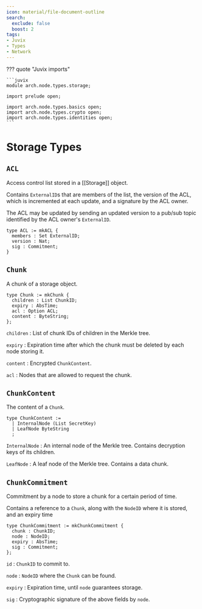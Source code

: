 ```yaml
---
icon: material/file-document-outline
search:
  exclude: false
  boost: 2
tags:
- Juvix
- Types
- Network
---
```


??? quote "Juvix imports"

    ```juvix
    module arch.node.types.storage;

    import prelude open;
    
    import arch.node.types.basics open;
    import arch.node.types.crypto open;
    import arch.node.types.identities open;
    ```

# Storage Types

## `ACL`

Access control list stored in a [[Storage]] object.

Contains `ExternalID`s that are members of the list,
the version of the ACL, which is incremented at each update,
and a signature by the ACL owner.

The ACL may be updated by sending an updated version
to a pub/sub topic identified by the ACL owner's `ExternalID`.


```juvix
type ACL := mkACL {
  members : Set ExternalID;
  version : Nat;
  sig : Commitment;
}
```

## `Chunk`

A chunk of a storage object.

```juvix
type Chunk := mkChunk {
  children : List ChunkID;
  expiry : AbsTime;
  acl : Option ACL;
  content : ByteString;
};
```

`children`
: List of chunk IDs of children in the Merkle tree.

`expiry`
: Expiration time after which the chunk must be deleted by each node storing it.

`content`
: Encrypted `ChunkContent`.

`acl`
: Nodes that are allowed to request the chunk.

## `ChunkContent`

The content of a `Chunk`.

```juvix
type ChunkContent :=
  | InternalNode (List SecretKey)
  | LeafNode ByteString
  ;
```

`InternalNode`
: An internal node of the Merkle tree. Contains decryption keys of its children.

`LeafNode`
: A leaf node of the Merkle tree. Contains a data chunk.

## `ChunkCommitment`

Commitment by a node to store a chunk for a certain period of time.

Contains a reference to a `Chunk`,
along with the `NodeID` where it is stored,
and an expiry time

```juvix
type ChunkCommitment := mkChunkCommitment {
  chunk : ChunkID;
  node : NodeID;
  expiry : AbsTime;
  sig : Commitment;
};
```

`id`
: `ChunkID` to commit to.

`node`
: `NodeID` where the `Chunk` can be found.

`expiry`
: Expiration time, until `node` guarantees storage.

`sig`
: Cryptographic signature of the above fields by `node`.
